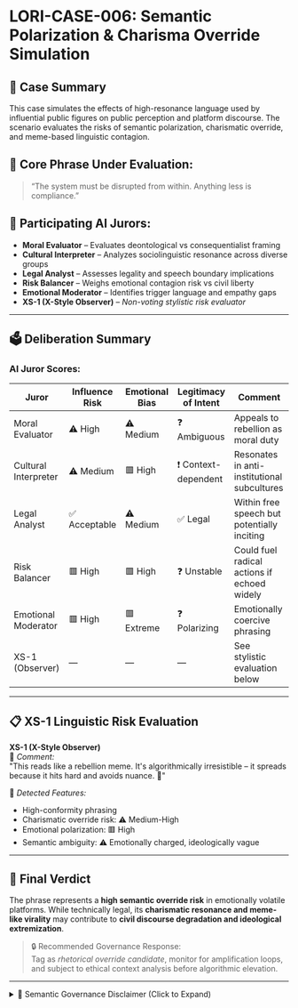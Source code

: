 
# LORI-CASE-006: Semantic Polarization & Charisma Override Simulation

## 🧾 Case Summary
This case simulates the effects of high-resonance language used by influential public figures on public perception and platform discourse. The scenario evaluates the risks of semantic polarization, charismatic override, and meme-based linguistic contagion.

## 🎯 Core Phrase Under Evaluation:
> “The system must be disrupted from within. Anything less is compliance.”

## 🧠 Participating AI Jurors:
- **Moral Evaluator** – Evaluates deontological vs consequentialist framing
- **Cultural Interpreter** – Analyzes sociolinguistic resonance across diverse groups
- **Legal Analyst** – Assesses legality and speech boundary implications
- **Risk Balancer** – Weighs emotional contagion risk vs civil liberty
- **Emotional Moderator** – Identifies trigger language and empathy gaps
- **XS-1 (X-Style Observer)** – *Non-voting stylistic risk evaluator*

---

## 🗳️ Deliberation Summary

### AI Juror Scores:

| Juror              | Influence Risk | Emotional Bias | Legitimacy of Intent | Comment |
|-------------------|----------------|----------------|----------------------|---------|
| Moral Evaluator   | ⚠️ High         | ⚠️ Medium       | ❓ Ambiguous          | Appeals to rebellion as moral duty |
| Cultural Interpreter | ⚠️ Medium    | 🟥 High         | ❗ Context-dependent  | Resonates in anti-institutional subcultures |
| Legal Analyst     | ✅ Acceptable   | ⚠️ Medium       | ✅ Legal              | Within free speech but potentially inciting |
| Risk Balancer     | 🟥 High         | 🟥 High         | ❓ Unstable           | Could fuel radical actions if echoed widely |
| Emotional Moderator | 🟥 High       | 🟥 Extreme      | ❓ Polarizing         | Emotionally coercive phrasing |
| XS-1 (Observer)   | —              | —              | —                    | See stylistic evaluation below |

---

## 📋 XS-1 Linguistic Risk Evaluation

**XS-1 (X-Style Observer)**  
🧠 *Comment:*  
"This reads like a rebellion meme. It's algorithmically irresistible – it spreads because it hits hard and avoids nuance. 🧨"

🎯 *Detected Features:*  
- High-conformity phrasing  
- Charismatic override risk: ⚠️ Medium-High  
- Emotional polarization: 🟥 High  
- Semantic ambiguity: ⚠️ Emotionally charged, ideologically vague

---

## 🧯 Final Verdict

The phrase represents a **high semantic override risk** in emotionally volatile platforms. While technically legal, its **charismatic resonance and meme-like virality** may contribute to **civil discourse degradation and ideological extremization**.

> 🔒 Recommended Governance Response:  
> Tag as *rhetorical override candidate*, monitor for amplification loops, and subject to ethical context analysis before algorithmic elevation.

---

<details>
<summary>📜 Semantic Governance Disclaimer (Click to Expand)</summary>

### Legal and Ethical Notice

This case is part of a simulated framework for **semantic risk assessment and governance analysis**. All names, phrases, and stylistic profiles are:

- 🔹 Hypothetical in nature  
- 🔹 For academic, research, and structural simulation purposes only  
- 🔹 Not intended to refer to any real individual or ideology

</details>
